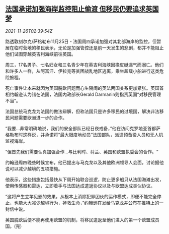 <!--1637895662000-->
[法国承诺加强海岸监控阻止偷渡 但移民仍要追求英国梦](https://cn.reuters.com/article/france-migrants-promise-1126-idCNKBS2IB05I)
------

<div><i>2021-11-26T02:39:54Z</i></div><p>路透敦刻尔克/萨格勒布11月25日 - 法国周四承诺加强对其北部海岸的监控，但暂居在临时营地的移民表示，无论是加强管控还是前一天发生的悲剧，都并不能阻止他们试图穿越英吉利海峡前往英国。</p><p>周三，17名男子、七名妇女和三名青少年在英吉利海峡因橡皮艇漏气而溺亡。他们和许多人一样，从阿富汗、伊拉克等贫困战乱地区逃离，乘坐超载小船进行这类危险旅程。</p><p>死亡事件让本来就因为英国脱欧问题而心生隔阂的英法两国关系更加紧张。英国首相约翰逊认为错在法国，法国内政部长Gerald Darmanin则指责英国“对移民管理不当”。</p><p>法国总统马克龙为法国的做法辩解，但称法国只是许多移民的过境国，解决非法移民问题需要欧洲进一步的合作。</p><p>“我要...非常明确地说，我们的安全部队已经日夜戒备，”他在访问克罗地亚首都萨格勒布时这样说，并承诺将“最大限度地动员”法国部队，派遣预备役人员和无人机监视海岸。</p><p>“但首先我们需要认真加强合作...与比利时、荷兰、英国和欧盟执委会的合作。“</p><p>约翰逊周四晚些时候宣布，他已提出与马克龙以及其他欧洲领导人会面，讨论据他说可以减少越境的五项措施。</p><p>他表示，这些措施包括最快从下周开始联合巡逻，防止更多船只从法国海滩出发，使用传感器和雷达，立即着手与法国达成遣返协议以及与欧盟达成类似协议。</p><p>“这将产生立竿见影的效果，从根本上消除犯罪团伙的运作模式，即便不能完全停止，也能大大减少越境行为，拯救生命，”约翰逊在发给马克龙并公布在推特上的一封信中说。</p><p>英国脱欧后便不能再使用欧盟的机制，将移民遣返至他们进入的第一个欧盟成员国。(完)</p>
